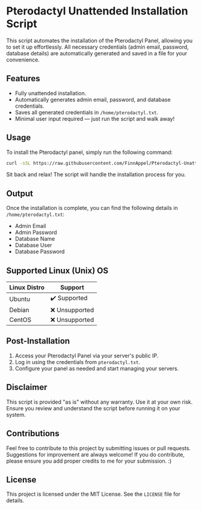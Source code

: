 # Pterodactyl Unattended Installation Script

This script automates the installation of the Pterodactyl Panel, allowing you to set it up effortlessly. All necessary credentials (admin email, password, database details) are automatically generated and saved in a file for your convenience.

## Features
- Fully unattended installation.
- Automatically generates admin email, password, and database credentials.
- Saves all generated credentials in `/home/pterodactyl.txt`.
- Minimal user input required — just run the script and walk away!

## Usage
To install the Pterodactyl panel, simply run the following command:

```bash
curl -sSL https://raw.githubusercontent.com/FinnAppel/Pterodactyl-Unattended-Install/refs/heads/main/install.sh | sudo bash
```
Sit back and relax! The script will handle the installation process for you.

## Output
Once the installation is complete, you can find the following details in `/home/pterodactyl.txt`:

- Admin Email
- Admin Password
- Database Name
- Database User
- Database Password

## Supported Linux (Unix) OS

| Linux Distro | Support          |
| ------- | ------------------ |
| Ubuntu | :heavy_check_mark: Supported|
| Debian | :x: Unsupported|
| CentOS | :x: Unsupported|

## Post-Installation
1. Access your Pterodactyl Panel via your server's public IP.
2. Log in using the credentials from `pterodactyl.txt`.
3. Configure your panel as needed and start managing your servers.

## Disclaimer
This script is provided "as is" without any warranty. Use it at your own risk. Ensure you review and understand the script before running it on your system.

## Contributions
Feel free to contribute to this project by submitting issues or pull requests. Suggestions for improvement are always welcome! 
If you do contribute, please ensure you add proper credits to me for your submission. :)


## License
This project is licensed under the MIT License. See the `LICENSE` file for details.
